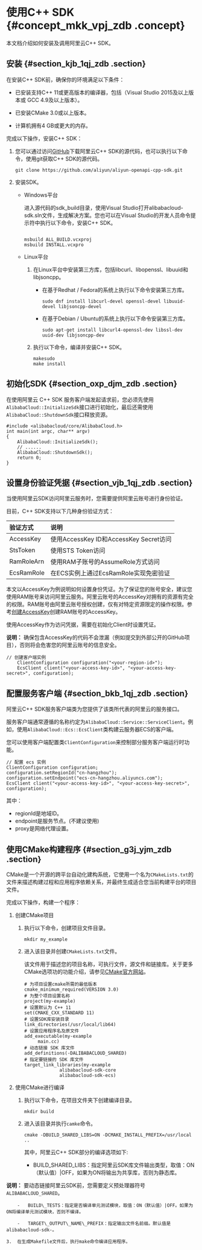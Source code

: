 # 使用C++ SDK {#concept_mkk_vpj_zdb .concept}

本文档介绍如何安装及调用阿里云C++ SDK。

## 安装 {#section_kjb_1qj_zdb .section}

在安装C++ SDK前，确保你的环境满足以下条件：

-   已安装支持C++ 11或更高版本的编译器，包括（Visual Studio 2015及以上版本或 GCC 4.9及以上版本）。

-   已安装CMake 3.0或以上版本。

-   计算机拥有4 GB或更大的内存。


完成以下操作，安装C++ SDK：

1.  您可以通过访问[GitHub](https://github.com/aliyun/aliyun-openapi-cpp-sdk/archive/master.zip)下载阿里云C++ SDK的源代码，也可以执行以下命令，使用git获取C++ SDK的源代码。

    ```
    git clone https://github.com/aliyun/aliyun-openapi-cpp-sdk.git
    ```

2.  安装SDK。
    -   Windows平台

        进入源代码的sdk\_build目录，使用Visual Studio打开alibabacloud-sdk.sln文件，生成解决方案。您也可以在Visual Studio的开发人员命令提示符中执行以下命令，安装C++ SDK。

        ```
        
        msbuild ALL_BUILD.vcxproj
        msbuild INSTALL.vcxpro
        ```

    -   Linux平台

        1.  在Linux平台中安装第三方库，包括libcurl、libopenssl、libuuid和libjsoncpp。
            -   在基于Redhat / Fedora的系统上执行以下命令安装第三方库。

                ```
                sudo dnf install libcurl-devel openssl-devel libuuid-devel libjsoncpp-devel
                ```

            -   在基于Debian / Ubuntu的系统上执行以下命令安装第三方库。

                ```
                sudo apt-get install libcurl4-openssl-dev libssl-dev uuid-dev libjsoncpp-dev
                ```

        2.  执行以下命令，编译并安装C++ SDK。

            ```
            makesudo 
            make install
            ```


## 初始化SDK {#section_oxp_djm_zdb .section}

在使用阿里云 C++ SDK 服务客户端发起请求前，您必须先使用`AlibabaCloud::InitializeSdk`接口进行初始化，最后还需使用 `AlibabaCloud::ShutdownSdk`接口释放资源。

```
#include <alibabacloud/core/AlibabaCloud.h>
int main(int argc, char** argv)
{
    AlibabaCloud::InitializeSdk();
    // ......
    AlibabaCloud::ShutdownSdk();
    return 0;
}
```

## 设置身份验证凭据 {#section_vjb_1qj_zdb .section}

当使用阿里云SDK访问阿里云服务时，您需要提供阿里云账号进行身份验证。

目前，C++ SDK支持以下几种身份验证方式：

|验证方式|说明|
|:---|:-|
|AccessKey|使用AccessKey ID和AccessKey Secret访问|
|StsToken|使用STS Token访问|
|RamRoleArn|使用RAM子账号的AssumeRole方式访问|
|EcsRamRole|在ECS实例上通过EcsRamRole实现免密验证|

本文以AccessKey为例说明如何设置身份凭证。为了保证您的账号安全，建议您使用RAM账号来访问阿里云服务。阿里云账号的AccessKey对拥有的资源有完全的权限。RAM账号由阿里云账号授权创建，仅有对特定资源限定的操作权限。参考[创建AccessKey](https://help.aliyun.com/document_detail/66453.html)创建RAM账号的AccessKey。

使用AccessKey作为访问凭据，需要在初始化Client时设置凭证。

**说明：** 确保包含AccessKey的代码不会泄漏（例如提交到外部公开的GitHub项目），否则将会危害您的阿里云账号的信息安全。

```
// 创建客户端实例
    ClientConfiguration configuration("<your-region-id>");
    EcsClient client("<your-access-key-id>", "<your-access-key-secret>", configuration);
```

## 配置服务客户端 {#section_bkb_1qj_zdb .section}

阿里云C++ SDK服务客户端类为您提供了该类所代表的阿里云的服务接口。

服务客户端通常遵循的名称约定为`AlibabaCloud::Service::ServiceClient`。例如，使用`AlibabaCloud::Ecs::EcsClient`类构建云服务器ECS的客户端。

您可以使用客户端配置类`ClientConfiguration`来控制部分服务客户端运行时功能。

```
// 配置 ecs 实例
ClientConfiguration configuration;
configuration.setRegionId("cn-hangzhou");
configuration.setEndpoint("ecs-cn-hangzhou.aliyuncs.com");
EcsClient client("<your-access-key-id>", "<your-access-key-secret>", configuration);
```

其中：

-   regionId是地域ID。
-   endpoint是服务节点。\(不建议使用\)
-   proxy是网络代理设置。

## 使用CMake构建程序 {#section_g3j_yjm_zdb .section}

CMake是一个开源的跨平台自动化建构系统，它使用一个名为`CMakeLists.txt`的文件来描述构建过程和应用程序依赖关系，并最终生成适合您当前构建平台的项目文件。

完成以下操作，构建一个程序：

1.  创建CMake项目
    1.  执行以下命令，创建项目文件目录。

        ```
        mkdir my_example
        ```

    2.  进入该目录并创建`CMakeLists.txt`文件。

        该文件用于描述您的项目名称，可执行文件，源文件和链接库。关于更多CMake选项功的功能介绍，请参见[CMake官方网站](https://cmake.org/)。

        ```
        # 为项目设置cmake所需的最低版本
        cmake_minimum_required(VERSION 3.0)
        # 为整个项目设置名称
        project(my-example)
        # 设置默认为 C++ 11
        set(CMAKE_CXX_STANDARD 11)
        # 设置SDK库安装目录
        link_directories(/usr/local/lib64)
        # 设置应用程序名及原文件
        add_executable(my-example
             main.cc)
        # 动态链接 SDK 库文件
        add_definitions(-DALIBABACLOUD_SHARED)
        # 指定要链接的 SDK 库文件
        target_link_libraries(my-example
                     alibabacloud-sdk-core
                     alibabacloud-sdk-ecs)
        ```

2.  使用CMake进行编译
    1.  执行以下命令，在项目文件夹下创建编译目录。

        ```
        mkdir build
        ```

    2.  进入该目录并执行`camke`命令。

        ```
        cmake -DBUILD_SHARED_LIBS=ON -DCMAKE_INSTALL_PREFIX=/usr/local ..
        ```

        其中，阿里云C++ SDK部分的编译选项如下:

        -   BUILD\_SHARED\_LIBS：指定阿里云SDK库文件输出类型，取值：ON（默认值）|OFF，如果为ON将输出为共享库，否则为静态库。

**说明：** 要动态链接阿里云SDK前，您需要定义预处理器符号`ALIBABACLOUD_SHARED`。

        -   BUILD\_TESTS：指定是否编译单元测试模块，取值：ON（默认值）|OFF。如果为ON将编译单元测试模块，否则不编译。

        -   TARGET\_OUTPUT\_NAME\_PREFIX：指定输出文件名前缀。默认值是alibabacloud-sdk-。

    3.  在生成Makefile文件后，执行make命令编译应用程序。

